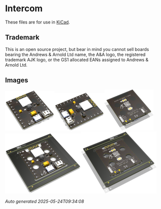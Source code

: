 # Intercom

These files are for use in [KiCad](https://www.kicad.org).

## Trademark

This is an open source project, but bear in mind you cannot sell boards bearing the Andrews & Arnold Ltd name, the A&A logo, the registered trademark AJK logo, or the GS1 allocated EANs assigned to Andrews & Arnold Ltd.

## Images

<img src='Intercom.png' width=32%><img src='Intercom-90.png' width=32%><img src='Intercom-bottom.png' width=32%>
<img src='Intercom-panel.png' width=49%><img src='Intercom-panel-bottom.png' width=49%>

*Auto generated 2025-05-24T09:34:08*
